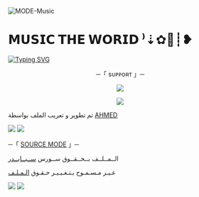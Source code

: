 ![MODE-Music]([https://telegra.ph/file/f9d65bf4364e302d6e532.jpg])
# 𝗠𝗨𝗦𝗜𝗖 𝗧𝗛𝗘 𝗪𝗢𝗥𝗜𝗗 ⁾⇣✿💖┊❥

[![Typing SVG](https://readme-typing-svg.herokuapp.com/?lines=WELCOME+TO+MUSIC-SPIDER+AN+ADVANCE+BOT)]([https://github.com/ahmed226877])

<p align="center">
    ─「 sᴜᴩᴩᴏʀᴛ 」─
</p>

</h3>
<p align="center">
<a href="https://telegram.me/N_7_K"><img src="https://img.shields.io/badge/-Support%20Group-blue.svg?style=for-the-badge&logo=Telegram"></a>
</p>
<p align="center">
<a href="https://telegram.me/N_7_K"><img src="https://img.shields.io/badge/-Support%20Channel-blue.svg?style=for-the-badge&logo=Telegram"></a>
</p>

تم تطوير و تعريب الملف بواسطة [AHMED](https://t.me/N_7_K)

<img src="https://user-images.githubusercontent.com/73097560/115834477-dbab4500-a447-11eb-908a-139a6edaec5c.gif"> <img src="https://user-images.githubusercontent.com/73097560/115834477-dbab4500-a447-11eb-908a-139a6edaec5c.gif">




─「 [SOURCE MODE](https://t.me/N_7_K) 」─ 


  الــمــلــف بــحــقــوق ســورس [ســبــايــدر](https://t.me/N_7_K)

غـيـر مـسـمـوح بـتـغـيـيـر حـقـوق [الـمـلـف](https://t.me/N_7_K)


<img src="https://user-images.githubusercontent.com/73097560/115834477-dbab4500-a447-11eb-908a-139a6edaec5c.gif"> <img src="https://user-images.githubusercontent.com/73097560/115834477-dbab4500-a447-11eb-908a-139a6edaec5c.gif">

